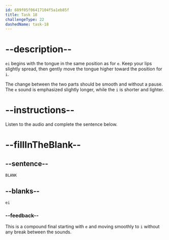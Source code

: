 ```yaml
---
id: 689f05f06417104f5a1eb85f
title: Task 18
challengeType: 22
dashedName: task-18
---
```


<!-- (Audio) A: ei -->

# --description--

`ei` begins with the tongue in the same position as for `e`. Keep your lips slightly spread, then gently move the tongue higher toward the position for `i`.

The change between the two parts should be smooth and without a pause. The `e` sound is emphasized slightly longer, while the `i` is shorter and lighter.

# --instructions--

Listen to the audio and complete the sentence below.

# --fillInTheBlank--

## --sentence--

`BLANK`

## --blanks--

`ei`

### --feedback--

This is a compound final starting with `e` and moving smoothly to `i` without any break between the sounds.
